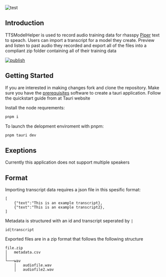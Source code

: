 ![test](https://github.com/VisilyRomani/TTSModelHelper/assets/36494994/c7975785-6971-4e4b-9edf-b40d0ae9d188)

## Introduction


TTSModelHelper is used to record audio training data for rhasspy [Piper](https://github.com/rhasspy/piper) text to speach. Users can import a transcript for a model they create. Preview and listen to past audio they recorded and export all of the files into a compliant zip folder containing all of their training data

[![publish](https://github.com/VisilyRomani/TTSModelHelper/actions/workflows/main.yml/badge.svg?branch=release)](https://github.com/VisilyRomani/TTSModelHelper/actions/workflows/main.yml)

## Getting Started

If you are interested in making changes fork and clone the repository.
Make sure you have the [prerequisites](https://tauri.app/v1/guides/getting-started/prerequisites) software to create a tauri application. Follow the quickstart guide from at Tauri website

Install the node requrements:

```sh
pnpm i
```

To launch the delopment enviroment with pnpm:

```sh
pnpm tauri dev
```

## Exeptions

Currently this application does not support multiple speakers

## Format

Importing transcript data requires a json file in this spesific format:

```
[
    {"text":"This is an example transcript},
    {"text":"This is an example transcript2},
]
```

Metadata is structured with an id and transcript seperated by `|`

`id|transcript`

Exported files are in a zip format that follows the following structure

```
file.zip
│   metadata.csv
│
└───wav
    │   audiofile.wav
    │   audiofile2.wav
```
